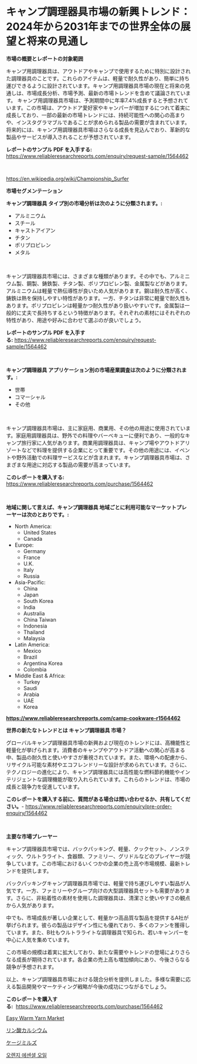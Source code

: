 <p><h1>キャンプ調理器具市場の新興トレンド：2024年から2031年までの世界全体の展望と将来の見通し</h1></p><p><strong>市場の概要とレポートの対象範囲</strong></p>
<p><p>キャンプ用調理器具は、アウトドアやキャンプで使用するために特別に設計された調理器具のことです。これらのアイテムは、軽量で耐久性があり、簡単に持ち運びできるように設計されています。キャンプ用調理器具市場の現在と将来の見通しは、市場成長分析、市場予測、最新の市場トレンドを含めて議論されています。 キャンプ用調理器具市場は、予測期間中に年率7.4%成長すると予想されています。この市場は、アウトドア愛好家やキャンパーが増加するにつれて着実に成長しており、一部の最新の市場トレンドには、持続可能性への関心の高まりや、インスタグラマブルであることが求められる製品の需要が含まれています。将来的には、キャンプ用調理器具市場はさらなる成長を見込んでおり、革新的な製品やサービスが導入されることが予想されています。</p></p>
<p><strong>レポートのサンプル PDF を入手する:</strong> <a href="https://www.reliableresearchreports.com/enquiry/request-sample/1564462">https://www.reliableresearchreports.com/enquiry/request-sample/1564462</a></p>
<p>&nbsp;</p>
<p><a href="https://en.wikipedia.org/wiki/Championship_Surfer">https://en.wikipedia.org/wiki/Championship_Surfer</a></p>
<p><strong>市場セグメンテーション</strong></p>
<p><strong>キャンプ調理器具 タイプ別の市場分析は次のように分類されます。:</strong></p>
<p><ul><li>アルミニウム</li><li>スチール</li><li>キャストアイアン</li><li>チタン</li><li>ポリプロピレン</li><li>メタル</li></ul></p>
<p>&nbsp;</p>
<p><p>キャンプ調理器具市場には、さまざまな種類があります。その中でも、アルミニウム製、鋼製、鋳鉄製、チタン製、ポリプロピレン製、金属製などがあります。アルミニウムは軽量で熱伝導性が良いため人気があります。鋼は耐久性が高く、鋳鉄は熱を保持しやすい特性があります。一方、チタンは非常に軽量で耐久性もあります。ポリプロピレンは軽量かつ耐久性があり扱いやすいです。金属製は一般的に丈夫で長持ちするという特徴があります。それぞれの素材にはそれぞれの特性があり、用途や好みに合わせて選ぶのが良いでしょう。</p></p>
<p><strong>レポートのサンプル PDF を入手する:</strong>&nbsp;<a href="https://www.reliableresearchreports.com/enquiry/request-sample/1564462">https://www.reliableresearchreports.com/enquiry/request-sample/1564462</a></p>
<p>&nbsp;</p>
<p><strong> キャンプ調理器具 アプリケーション別の市場産業調査は次のように分類されます。:</strong></p>
<p><ul><li>世帯</li><li>コマーシャル</li><li>その他</li></ul></p>
<p>&nbsp;</p>
<p><p>キャンプ調理器具市場は、主に家庭用、商業用、その他の用途に使用されています。家庭用調理器具は、野外での料理やバーベキューに便利であり、一般的なキャンプ旅行家に人気があります。商業用調理器具は、キャンプ場やアウトドアリゾートなどで料理を提供する企業にとって重要です。その他の用途には、イベントや野外活動での料理サービスなどが含まれます。キャンプ調理器具市場は、さまざまな用途に対応する製品の需要が高まっています。</p></p>
<p><strong>このレポートを購入する:</strong>&nbsp; <a href="https://www.reliableresearchreports.com/purchase/1564462">https://www.reliableresearchreports.com/purchase/1564462</a></p>
<p>&nbsp;</p>
<p><strong>地域に関して言えば、キャンプ調理器具 地域ごとに利用可能なマーケットプレーヤーは次のとおりです。:</strong></p>
<p><ul>
    <li>
        North America:
        <ul>
            <li>United States</li>
            <li>Canada</li>
        </ul>
    </li>
    <li>
        Europe:
        <ul>
            <li>Germany</li>
            <li>France</li>
            <li>U.K.</li>
            <li>Italy</li>
            <li>Russia</li>
        </ul>
    </li>
    <li>
        Asia-Pacific:
        <ul>
            <li>China</li>
            <li>Japan</li>
            <li>South Korea</li>
            <li>India</li>
            <li>Australia</li>
            <li>China Taiwan</li>
            <li>Indonesia</li>
            <li>Thailand</li>
            <li>Malaysia</li>
        </ul>
    </li>
    <li>
        Latin America:
        <ul>
            <li>Mexico</li>
            <li>Brazil</li>
            <li>Argentina Korea</li>
            <li>Colombia</li>
        </ul>
    </li>
    <li>
        Middle East & Africa:
        <ul>
            <li>Turkey</li>
            <li>Saudi</li>
            <li>Arabia</li>
            <li>UAE</li>
            <li>Korea</li>
        </ul>
    </li>
    </ul></p>
<p><strong><a href="https://www.reliableresearchreports.com/camp-cookware-r1564462">https://www.reliableresearchreports.com/camp-cookware-r1564462</a></strong>&nbsp;</p>
<p><strong>世界の新たなトレンドとは キャンプ調理器具 市場？</strong></p>
<p><p>グローバルキャンプ調理器具市場の新興および現在のトレンドには、高機能性と軽量化が挙げられます。消費者のキャンプやアウトドア活動への関心が高まる中、製品の耐久性と使いやすさが重視されています。また、環境への配慮から、リサイクル可能な素材やエコフレンドリーな設計が求められています。さらに、テクノロジーの進化により、キャンプ調理器具には高性能な燃料節約機能やインテリジェントな調理機能が取り入れられています。これらのトレンドは、市場の成長と競争力を促進しています。</p></p>
<p><strong>このレポートを購入する前に、質問がある場合は問い合わせるか、共有してください。</strong>- <a href="https://www.reliableresearchreports.com/enquiry/pre-order-enquiry/1564462">https://www.reliableresearchreports.com/enquiry/pre-order-enquiry/1564462</a></p>
<p>&nbsp;</p>
<p><strong>主要な市場プレーヤー</strong></p>
<p><p>キャンプ調理器具市場では、バックパッキング、軽量、クックセット、ノンスティック、ウルトラライト、食器類、ファミリー、グリドルなどのプレイヤーが競争しています。この市場におけるいくつかの企業の売上高や市場規模、最新トレンドを提供します。</p><p>バックパッキングキャンプ調理器具市場では、軽量で持ち運びしやすい製品が人気です。一方、ファミリーやグループ向けの大型調理器具セットも需要があります。さらに、非粘着性の素材を使用した調理器具は、清潔さと使いやすさの観点から人気があります。</p><p>中でも、市場成長が著しい企業として、軽量かつ高品質な製品を提供するA社が挙げられます。彼らの製品はデザイン性にも優れており、多くのファンを獲得しています。また、B社もウルトラライトな調理器具で知られ、若いキャンパーを中心に人気を集めています。</p><p>この市場の規模は着実に拡大しており、新たな需要やトレンドの登場によりさらなる成長が期待されています。各企業の売上高も増加傾向にあり、今後さらなる競争が予想されます。</p><p>以上、キャンプ調理器具市場における競合分析を提供しました。多様な需要に応える製品開発やマーケティング戦略が今後の成功につながるでしょう。</p></p>
<p><strong>このレポートを購入する:</strong>&nbsp;&nbsp;<a href="https://www.reliableresearchreports.com/purchase/1564462">https://www.reliableresearchreports.com/purchase/1564462</a></p>
<p><p><a href="https://github.com/verajwilson971/Market-Research-Report-List-1/blob/main/easy-warm-yarn-market.md">Easy Warm Yarn Market</a></p><p><a href="https://github.com/DanykaKilback/Market-Research-Report-List-2/blob/main/93624196461.md">リン酸カルシウム</a></p><p><a href="https://github.com/RandallRunte2023/Market-Research-Report-List-2/blob/main/98359376460.md">ケージミルズ</a></p><p><a href="https://github.com/LuckeyCorbin/Market-Research-Report-List-1/blob/main/741028711080.md">오렌지 에센셜 오일</a></p></p>